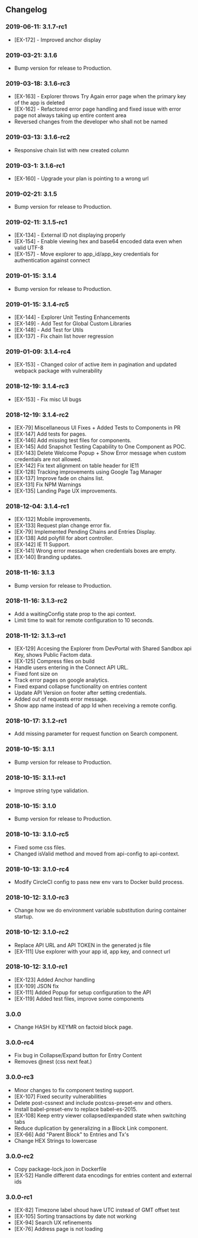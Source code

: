 
## Changelog

### 2019-06-11: 3.1.7-rc1
- [EX-172] - Improved anchor display

### 2019-03-21: 3.1.6
- Bump version for release to Production.

### 2019-03-18: 3.1.6-rc3
- [EX-163] - Explorer throws Try Again error page when the primary key of the app is deleted
- [EX-162] - Refactored error page handling and fixed issue with error page not always taking up entire content area
- Reversed changes from the developer who shall not be named

### 2019-03-13: 3.1.6-rc2
- Responsive chain list with new created column

### 2019-03-1: 3.1.6-rc1
- [EX-160] - Upgrade your plan is pointing to a wrong url

### 2019-02-21: 3.1.5
- Bump version for release to Production.

### 2019-02-11: 3.1.5-rc1
- [EX-134] - External ID not displaying properly
- [EX-154] - Enable viewing hex and base64 encoded data even when valid UTF-8
- [EX-157] - Move explorer to app_id/app_key credentials for authentication against connect

### 2019-01-15: 3.1.4
- Bump version for release to Production.

### 2019-01-15: 3.1.4-rc5
- [EX-144] - Explorer Unit Testing Enhancements
- [EX-149] - Add Test for Global Custom Libraries
- [EX-148] - Add Test for Utils
- [EX-137] - Fix chain list hover regression

### 2019-01-09: 3.1.4-rc4
- [EX-153] - Changed color of active item in pagination and updated webpack package with vulnerability

### 2018-12-19: 3.1.4-rc3
- [EX-153] - Fix misc UI bugs

### 2018-12-19: 3.1.4-rc2
- [EX-79] Miscellaneous UI Fixes + Added Tests to Components in PR
- [EX-147] Add tests for pages.
- [EX-146] Add missing test files for components.
- [EX-145] Add Snapshot Testing Capability to One Component as POC.
- [EX-143] Delete Welcome Popup + Show Error message when custom credentials are not allowed.
- [EX-142] Fix text alignment on table header for IE11
- [EX-128] Tracking improvements using Google Tag Manager
- [EX-137] Improve fade on chains list.
- [EX-131] Fix NPM Warnings
- [EX-135] Landing Page UX improvements.

### 2018-12-04: 3.1.4-rc1
- [EX-132] Mobile improvements.
- [EX-133] Request plan change error fix.
- [EX-79] Implemented Pending Chains and Entries Display.
- [EX-138] Add polyfill for abort controller.
- [EX-142] IE 11 Support.
- [EX-141] Wrong error message when credentials boxes are empty.
- [EX-140] Branding updates.

### 2018-11-16: 3.1.3
- Bump version for release to Production.

### 2018-11-16: 3.1.3-rc2
- Add a waitingConfig state prop to the api context.
- Limit time to wait for remote configuration to 10 seconds.

### 2018-11-12: 3.1.3-rc1
- [EX-129] Accesing the Explorer from DevPortal with Shared Sandbox api Key, shows Public Factom data.
- [EX-125] Compress files on build
- Handle users entering in the Connect API URL.
- Fixed font size on
- Track error pages on google analytics.
- Fixed expand collapse functionality on entries content
- Update API Version on footer after setting credentials.
- Added out of requests error message.
- Show app name instead of app Id when receiving a remote config.

### 2018-10-17: 3.1.2-rc1
- Add missing parameter for request function on Search component.

### 2018-10-15: 3.1.1
- Bump version for release to Production.

### 2018-10-15: 3.1.1-rc1
- Improve string type validation.

### 2018-10-15: 3.1.0
- Bump version for release to Production.

### 2018-10-13: 3.1.0-rc5
- Fixed some css files.
- Changed isValid method and moved from api-config to api-context.

### 2018-10-13: 3.1.0-rc4
- Modify CircleCI config to pass new env vars to Docker build process.

### 2018-10-12: 3.1.0-rc3
- Change how we do environment variable substitution during container startup.

### 2018-10-12: 3.1.0-rc2
- Replace API URL and API TOKEN in the generated js file
- [EX-111] Use explorer with your app id, app key, and connect url

### 2018-10-12: 3.1.0-rc1
- [EX-123] Added Anchor handling
- [EX-109] JSON fix
- [EX-111] Added Popup for setup configuration to the API
- [EX-119] Added test files, improve some components

### 3.0.0
- Change HASH by KEYMR on factoid block page.

### 3.0.0-rc4
- Fix bug in Collapse/Expand button for Entry Content
- Removes @nest (css next feat.)

### 3.0.0-rc3
- Minor changes to fix component testing support.
- [EX-107] Fixed security vulnerabilities
- Delete post-cssnext and include postcss-preset-env and others.
- Install babel-preset-env to replace babel-es-2015.
- [EX-108] Keep entry viewer collapsed/expanded state when switching tabs
- Reduce duplication by generalizing in a Block Link component.
- [EX-66] Add "Parent Block" to Entries and Tx's
- Change HEX Strings to lowercase

### 3.0.0-rc2
- Copy package-lock.json in Dockerfile
- [EX-52] Handle different data encodings for entries content and external ids

### 3.0.0-rc1
- [EX-82] Timezone label shoud have UTC instead of GMT offset test
- [EX-105] Sorting transactions by date not working
- [EX-94] Search UX refinements
- [EX-76] Address page is not loading
